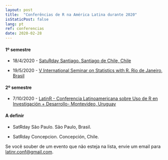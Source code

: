 ```yaml
---
layout: post
title:  "Conferências de R na América Latina durante 2020"
isStaticPost: false
lang: pt
ref: conferencias
date: 2020-02-28
---
```


#### 1º semestre

-   18/4/2020 - [SatuRday Santiago. Santiago de Chile, Chile](https://mobile.twitter.com/satRdaySantiago/status/1230486915830382592)

-   19/5/2020 - [V International Seminar on Statistics with R. Rio de Janeiro, Brasil](http://ser.uff.br/)

#### 2º semestre

-   7/10/2020 - [LatinR - Conferencia Latinoamericana sobre Uso de R en Investigación + Desarrollo- Montevideo, Uruguay](https://latinr.org/)

#### A definir

-   SatRday São Paulo. São Paulo, Brasil.

-   SatRday Concepcion. Concepción, Chile.

Se você souber de um evento que não esteja na lista, envie um email para [latinr.conf\@gmail.com](mailto:latinr.conf@gmail.com).
